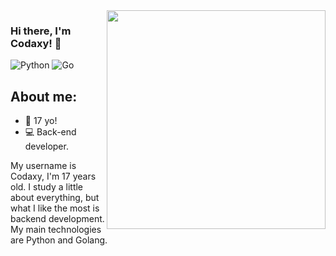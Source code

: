 <img align="right" src="https://agencefl.com/wp-content/uploads/2020/05/creation-site-internet-perpignan-1.png" height="350"/>

### Hi there, I'm Codaxy! 👋

![Python](https://img.shields.io/badge/python-3670A0.svg?style=for-the-badge&logo=python&logoColor=white)
![Go](https://img.shields.io/badge/go-%2300ADD8.svg?style=for-the-badge&logo=go&logoColor=white)

## About me:
- 🎂 17 yo!
- 💻 Back-end developer.

My username is Codaxy, I'm 17 years old. I study a little about everything, but what I like the most is backend development. My main technologies are Python and Golang.
